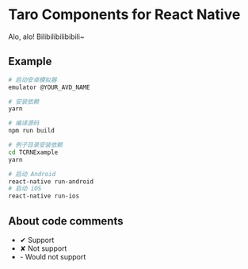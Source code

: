 # Taro Components for React Native

Alo, alo! Bilibilibilibibili~

## Example

```bash
# 启动安卓模拟器
emulator @YOUR_AVD_NAME

# 安装依赖
yarn

# 编译源码
npm run build

# 例子目录安装依赖
cd TCRNExample
yarn

# 启动 Android
react-native run-android
# 启动 iOS
react-native run-ios
```

## About code comments

- ✔ Support
- ✘ Not support
- \- Would not support
